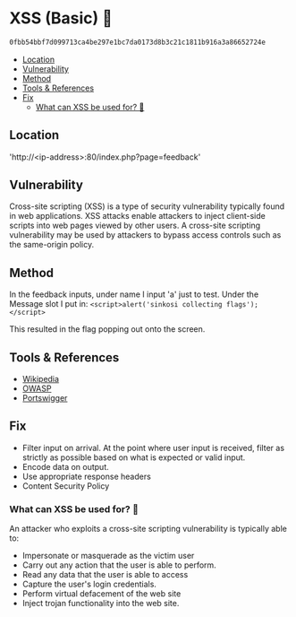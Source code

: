 # XSS (Basic) 🏴<!-- omit in toc -->

```txt
0fbb54bbf7d099713ca4be297e1bc7da0173d8b3c21c1811b916a3a86652724e
```

- [Location](#location)
- [Vulnerability](#vulnerability)
- [Method](#method)
- [Tools & References](#tools--references)
- [Fix](#fix)
  - [What can XSS be used for? 🤷](#what-can-xss-be-used-for-)

## Location

'http://\<ip-address>:80/index.php?page=feedback'

## Vulnerability

Cross-site scripting (XSS) is a type of security vulnerability typically found in web applications. XSS attacks enable attackers to inject client-side scripts into web pages viewed by other users. A cross-site scripting vulnerability may be used by attackers to bypass access controls such as the same-origin policy.

## Method

In the feedback inputs, under name I input
'a' just to test. Under the Message slot I put in:
`<script>alert('sinkosi collecting flags');</script>`

This resulted in the flag popping out onto the screen.

## Tools & References

- [Wikipedia](https://en.wikipedia.org/wiki/Cross-site_scripting)
- [OWASP](https://owasp.org/www-community/attacks/xss/)
- [Portswigger](https://portswigger.net/web-security/cross-site-scripting)

## Fix

- Filter input on arrival. At the point where user input is received, filter as strictly as possible based on what is expected or valid input.
- Encode data on output.
- Use appropriate response headers
- Content Security Policy

### What can XSS be used for? 🤷

An attacker who exploits a cross-site scripting vulnerability is typically able to:

- Impersonate or masquerade as the victim user
- Carry out any action that the user is able to perform.
- Read any data that the user is able to access
- Capture the user's login credentials.
- Perform virtual defacement of the web site
- Inject trojan functionality into the web site.
